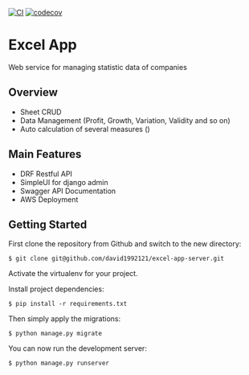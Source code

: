 [![CI](https://github.com/david1992121/excel-app-server/actions/workflows/ci.yml/badge.svg)](https://github.com/david1992121/excel-app-server/actions/workflows/ci.yml)
[![codecov](https://codecov.io/gh/david1992121/excel-app-server/branch/master/graph/badge.svg?token=OcBf2eNMb1)](https://codecov.io/gh/david1992121/excel-app-server)

# Excel App

Web service for managing statistic data of companies

## Overview

- Sheet CRUD
- Data Management (Profit, Growth, Variation, Validity and so on)
- Auto calculation of several measures ()

## Main Features

- DRF Restful API
- SimpleUI for django admin
- Swagger API Documentation
- AWS Deployment

## Getting Started

First clone the repository from Github and switch to the new directory:

    $ git clone git@github.com/david1992121/excel-app-server.git
    
Activate the virtualenv for your project.
    
Install project dependencies:

    $ pip install -r requirements.txt
    
    
Then simply apply the migrations:

    $ python manage.py migrate
    

You can now run the development server:

    $ python manage.py runserver